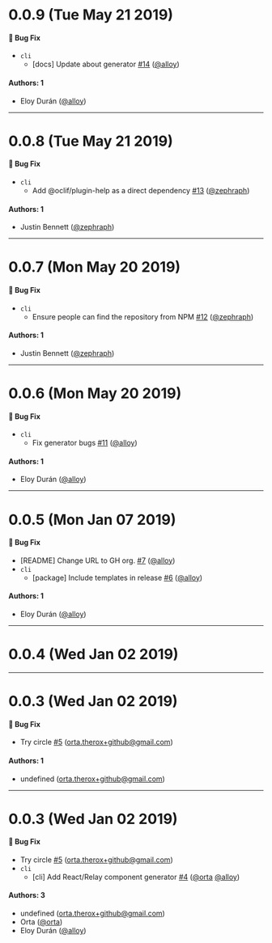 # 0.0.9 (Tue May 21 2019)

#### 🐛  Bug Fix

- `cli`
  - [docs] Update about generator [#14](https://github.com/omakase-js/omakase/pull/14) ([@alloy](https://github.com/alloy))

#### Authors: 1

- Eloy Durán ([@alloy](https://github.com/alloy))

---

# 0.0.8 (Tue May 21 2019)

#### 🐛  Bug Fix

- `cli`
  - Add @oclif/plugin-help as a direct dependency [#13](https://github.com/omakase-js/omakase/pull/13) ([@zephraph](https://github.com/zephraph))

#### Authors: 1

- Justin Bennett ([@zephraph](https://github.com/zephraph))

---

# 0.0.7 (Mon May 20 2019)

#### 🐛  Bug Fix

- `cli`
  - Ensure people can find the repository from NPM [#12](https://github.com/omakase-js/omakase/pull/12) ([@zephraph](https://github.com/zephraph))

#### Authors: 1

- Justin Bennett ([@zephraph](https://github.com/zephraph))

---

# 0.0.6 (Mon May 20 2019)

#### 🐛  Bug Fix

- `cli`
  - Fix generator bugs [#11](https://github.com/omakase-js/omakase/pull/11) ([@alloy](https://github.com/alloy))

#### Authors: 1

- Eloy Durán ([@alloy](https://github.com/alloy))

---

# 0.0.5 (Mon Jan 07 2019)

#### 🐛  Bug Fix

- [README] Change URL to GH org. [#7](https://github.com/omakase-js/omakase/pull/7) ([@alloy](https://github.com/alloy))
- `cli`
  - [package] Include templates in release [#6](https://github.com/omakase-js/omakase/pull/6) ([@alloy](https://github.com/alloy))

#### Authors: 1

- Eloy Durán ([@alloy](https://github.com/alloy))

---

# 0.0.4 (Wed Jan 02 2019)



---

# 0.0.3 (Wed Jan 02 2019)

#### 🐛  Bug Fix

- Try circle [#5](https://github.com/omakase-js/omakase/pull/5) (orta.therox+github@gmail.com)

#### Authors: 1

- undefined (orta.therox+github@gmail.com)

---

# 0.0.3 (Wed Jan 02 2019)

#### 🐛  Bug Fix

- Try circle [#5](https://github.com/omakase-js/omakase/pull/5) (orta.therox+github@gmail.com)
- `cli`
  - [cli] Add React/Relay component generator [#4](https://github.com/omakase-js/omakase/pull/4) ([@orta](https://github.com/orta) [@alloy](https://github.com/alloy))

#### Authors: 3

- undefined (orta.therox+github@gmail.com)
- Orta ([@orta](https://github.com/orta))
- Eloy Durán ([@alloy](https://github.com/alloy))